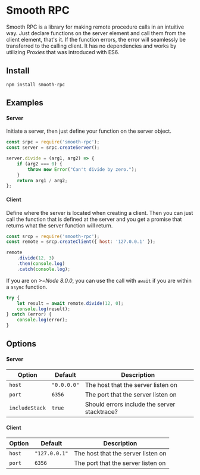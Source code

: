 # Smooth RPC

Smooth RPC is a library for making remote procedure calls in an intuitive way. Just declare functions on the server element and call them from the client element, that's it. If the function errors, the error will seamlessly be transferred to the calling client. It has no dependencies and works by utilizing _Proxies_ that was introduced with ES6.

## Install

```
npm install smooth-rpc
```

## Examples

#### Server

Initiate a server, then just define your function on the server object.

```javascript
const srpc = require('smooth-rpc');
const server = srpc.createServer();

server.divide = (arg1, arg2) => {
    if (arg2 === 0) {
        throw new Error("Can't divide by zero.");
    }
    return arg1 / arg2;
};
```

#### Client

Define where the server is located when creating a client. Then you can just call the function that is defined at the server and you get a promise that returns what the server function will return.

```javascript
const srcp = require('smooth-rpc');
const remote = srcp.createClient({ host: '127.0.0.1' });

remote
    .divide(12, 3)
    .then(console.log)
    .catch(console.log);
```

If you are on _>=Node 8.0.0_, you can use the call with `await` if you are within a `async` function.

```javascript
try {
    let result = await remote.divide(12, 0);
    console.log(result);
} catch (error) {
    console.log(error);
}
```

## Options

#### Server

| Option         | Default     | Description                                  |
| -------------- | ----------- | -------------------------------------------- |
| `host`         | `"0.0.0.0"` | The host that the server listen on           |
| `port`         | `6356`      | The port that the server listen on           |
| `includeStack` | `true`      | Should errors include the server stacktrace? |

#### Client

| Option | Default       | Description                        |
| ------ | ------------- | ---------------------------------- |
| `host` | `"127.0.0.1"` | The host that the server listen on |
| `port` | `6356`        | The port that the server listen on |
